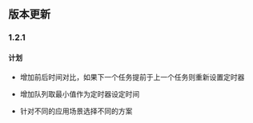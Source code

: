 ## 版本更新

### 1.2.1

#### 计划

* 增加前后时间对比，如果下一个任务提前于上一个任务则重新设置定时器

* 增加队列取最小值作为定时器设定时间

* 针对不同的应用场景选择不同的方案
